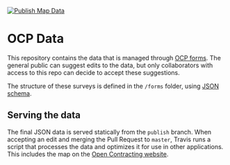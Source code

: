 [![Publish Map Data](https://github.com/open-contracting-partnership/ocp-data/actions/workflows/publish.yml/badge.svg?branch=master)](https://github.com/open-contracting-partnership/ocp-data/actions/workflows/publish.yml)

# OCP Data
This repository contains the data that is managed through [OCP forms](http://survey.open-contracting.org). The general public can suggest edits to the data, but only collaborators with access to this repo can decide to accept these suggestions.

The structure of these surveys is defined in the `/forms` folder, using [JSON schema](http://json-schema.org/).

## Serving the data
The final JSON data is served statically from the `publish` branch. When accepting an edit and merging the Pull Request to `master`, Travis runs a script that processes the data and optimizes it for use in other applications. This includes the map on the [Open Contracting website](http://open-contracting.org).
